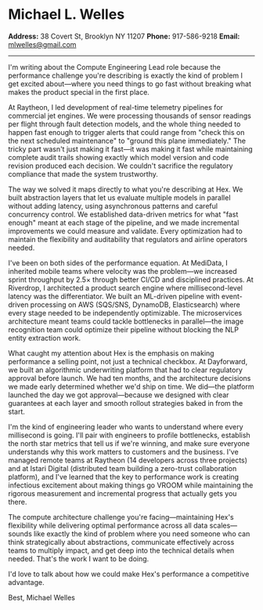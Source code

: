 # Michael L. Welles

**Address:** 38 Covert St, Brooklyn NY 11207
**Phone:** 917-586-9218
**Email:** mlwelles@gmail.com

---

I'm writing about the Compute Engineering Lead role because the performance challenge you're describing is exactly the kind of problem I get excited about—where you need things to go fast without breaking what makes the product special in the first place.

At Raytheon, I led development of real-time telemetry pipelines for commercial jet engines. We were processing thousands of sensor readings per flight through fault detection models, and the whole thing needed to happen fast enough to trigger alerts that could range from "check this on the next scheduled maintenance" to "ground this plane immediately." The tricky part wasn't just making it fast—it was making it fast while maintaining complete audit trails showing exactly which model version and code revision produced each decision. We couldn't sacrifice the regulatory compliance that made the system trustworthy.

The way we solved it maps directly to what you're describing at Hex. We built abstraction layers that let us evaluate multiple models in parallel without adding latency, using asynchronous patterns and careful concurrency control. We established data-driven metrics for what "fast enough" meant at each stage of the pipeline, and we made incremental improvements we could measure and validate. Every optimization had to maintain the flexibility and auditability that regulators and airline operators needed.

I've been on both sides of the performance equation. At MediData, I inherited mobile teams where velocity was the problem—we increased sprint throughput by 2.5× through better CI/CD and disciplined practices. At Riverdrop, I architected a product search engine where millisecond-level latency was the differentiator. We built an ML-driven pipeline with event-driven processing on AWS (SQS/SNS, DynamoDB, Elasticsearch) where every stage needed to be independently optimizable. The microservices architecture meant teams could tackle bottlenecks in parallel—the image recognition team could optimize their pipeline without blocking the NLP entity extraction work.

What caught my attention about Hex is the emphasis on making performance a selling point, not just a technical checkbox. At Dayforward, we built an algorithmic underwriting platform that had to clear regulatory approval before launch. We had ten months, and the architecture decisions we made early determined whether we'd ship on time. We did—the platform launched the day we got approval—because we designed with clear guarantees at each layer and smooth rollout strategies baked in from the start.

I'm the kind of engineering leader who wants to understand where every millisecond is going. I'll pair with engineers to profile bottlenecks, establish the north star metrics that tell us if we're winning, and make sure everyone understands why this work matters to customers and the business. I've managed remote teams at Raytheon (14 developers across three projects) and at Istari Digital (distributed team building a zero-trust collaboration platform), and I've learned that the key to performance work is creating infectious excitement about making things go VROOM while maintaining the rigorous measurement and incremental progress that actually gets you there.

The compute architecture challenge you're facing—maintaining Hex's flexibility while delivering optimal performance across all data scales—sounds like exactly the kind of problem where you need someone who can think strategically about abstractions, communicate effectively across teams to multiply impact, and get deep into the technical details when needed. That's the work I want to be doing.

I'd love to talk about how we could make Hex's performance a competitive advantage.

Best,
Michael Welles
